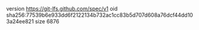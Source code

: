version https://git-lfs.github.com/spec/v1
oid sha256:77539b6e933dd6f2122134b732ac1cc83b5d707d608a76dcf44dd103a24ee821
size 6876
